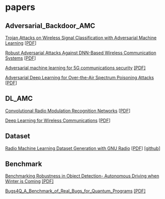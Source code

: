 # papers
## Adversarial_Backdoor_AMC
[Trojan Attacks on Wireless Signal Classification with Adversarial Machine Learning](https://ieeexplore.ieee.org/abstract/document/8935782) [[PDF](
https://arxiv.org/pdf/1910.10766.pdf?ref=https://githubhelp.com)]

[Robust Adversarial Attacks Against DNN-Based Wireless Communication Systems](https://dl.acm.org/doi/abs/10.1145/3460120.3484777?casa_token=w6vY99St3WIAAAAA:UL8kxGKfmCOaqPuVuSSohjh7HZpOTNR7KWHkkoYUgxgWBNZittKS5U5a-n6H2hf0X1a-36J01SD6rQ) [[PDF](https://dl.acm.org/doi/pdf/10.1145/3460120.3484777?casa_token=OcWboLd8vvYAAAAA:D5R6_3E00KScrQWK3bvt_w_9131UA22NLf7zg9sOjmNHXDSfw7ks03QLHK63ve2OuG7fbqjvNhT5hQ)]

[Adversarial machine learning for 5G communications security](https://onlinelibrary.wiley.com/doi/abs/10.1002/9781119723950.ch14) [[PDF]](https://arxiv.org/pdf/2101.02656)


[Adversarial Deep Learning for Over-the-Air Spectrum Poisoning Attacks](https://ieeexplore.ieee.org/abstract/document/8887196/) [[PDF](https://arxiv.org/pdf/1911.00500)]


## DL_AMC
[Convolutional Radio Modulation Recognition
Networks](https://link.springer.com/chapter/10.1007/978-3-319-44188-7_16) [[PDF](https://arxiv.org/pdf/1602.04105.pdf?ref=https://githubhelp.com)]

[Deep Learning for Wireless Communications](https://link.springer.com/chapter/10.1007/978-3-030-31764-5_9) [[PDF](https://arxiv.org/pdf/2005.06068)]


## Dataset
[Radio Machine Learning Dataset Generation with GNU Radio](https://pubs.gnuradio.org/index.php/grcon/article/view/11) [[PDF](https://pubs.gnuradio.org/index.php/grcon/article/download/11/10)] [[github](https://github.com/radioML/examples/blob/master/modulation_recognition/RML2016.10a_VTCNN2_example.ipynb)]

## Benchmark
[Benchmarking Robustness in Object Detection- Autonomous Driving when Winter is Coming](https://arxiv.org/abs/1907.07484) [[PDF]](https://arxiv.org/abs/1907.07484)

[Bugs4Q_A_Benchmark_of_Real_Bugs_for_Quantum_Programs](https://ieeexplore.ieee.org/abstract/document/9678908/) [[PDF]](https://arxiv.org/pdf/2108.09744)
